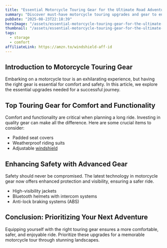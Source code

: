 ```yaml
---
title: "Essential Motorcycle Touring Gear for the Ultimate Road Adventure"
summary: "Discover must-have motorcycle touring upgrades and gear to enhance your ultimate road adventure."
pubDate: "2025-08-23T22:18:39"
heroImage: "/assets/essential-motorcycle-touring-gear-for-the-ultimate-road-adventure-hero.jpg"
thumbnail: "/assets/essential-motorcycle-touring-gear-for-the-ultimate-road-adventure-thumb.jpg"
tags:
  - storage
  - comfort
affiliateLink: https://amzn.to/windshield-aff-id
---
```


<h2>Introduction to Motorcycle Touring Gear</h2>
<p>Embarking on a motorcycle tour is an exhilarating experience, but having the right gear is essential for comfort and safety. In this article, we explore the essential upgrades needed for a successful journey.</p>

<h2>Top Touring Gear for Comfort and Functionality</h2>
<p>Comfort and functionality are critical when planning a long ride. Investing in quality gear can make all the difference. Here are some crucial items to consider:</p>
<ul>
  <li>Padded seat covers</li>
  <li>Weatherproof riding suits</li>
  <li>Adjustable <a href="https://amzn.to/windshield-aff-id" target="_blank" rel="noopener noreferrer">windshield</a></li>
</ul>

<h2>Enhancing Safety with Advanced Gear</h2>
<p>Safety should never be compromised. The latest technology in motorcycle gear now offers enhanced protection and visibility, ensuring a safer ride.</p>
<ul>
  <li>High-visibility jackets</li>
  <li>Bluetooth helmets with intercom systems</li>
  <li>Anti-lock braking systems (ABS)</li>
</ul>

<h2>Conclusion: Prioritizing Your Next Adventure</h2>
<p>Equipping yourself with the right touring gear ensures a more comfortable, safer, and enjoyable ride. Prioritize these upgrades for a memorable motorcycle tour through stunning landscapes.</p>